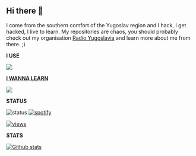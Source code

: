 ## Hi there 👋

I come from the southern comfort of the Yugoslav region and I hack, I get hacked, I live to learn. My repositories are chaos, you should probably check out my organisation [Radio Yugoslavia](@radio-yugoslavia) and learn more about me from there. ;)

<p><strong>I USE</strong></p>

<p align="center">

<a href="#"><img href="#" src="https://skillicons.dev/icons?i=apple,bash,blender,cloudflare,css,github,html,mysql,notion,php,redis,sublime,svg,wordpress,windows,aws&perline=8" /> <br/>

<p><strong>I WANNA LEARN</strong></p>
<a href="#"><img href="#" src="https://skillicons.dev/icons?i=swift,cpp&perline=8" /></a> <br/>

</p>

<p><strong>STATUS</strong></p>

![status](https://api.statusbadges.me/badge/status/1046711669969133588?simple=true)
[![spotify](https://api.statusbadges.me/badge/spotify/1046711669969133588)](https://api.statusbadges.me/openspotify/1046711669969133588)

<a href="#">![views](https://komarev.com/ghpvc/?username=nemorosus&color=ffbe00)</a>

<p><strong>STATS</strong></p>  

<a href="#">![Github stats](https://github-readme-stats.vercel.app/api?username=nemorosus&theme=dark&count_private=true&hide_border=true&line_height=28)</a>

</div>

<!--
**nemorosus/nemorosus** is a ✨ _special_ ✨ repository because its `README.md` (this file) appears on your GitHub profile.

Here are some ideas to get you started:

- 🔭 I’m currently working on ...
- 🌱 I’m currently learning ...
- 👯 I’m looking to collaborate on ...
- 🤔 I’m looking for help with ...
- 💬 Ask me about ...
- 📫 How to reach me: ...
- 😄 Pronouns: ...
- ⚡ Fun fact: ...


https://github.com/liverfail <<---- thx for inspiring me to make this ^

-->
